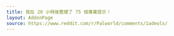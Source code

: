 ```yaml
---
title: 我在 20 小時後整理了 75 個專業提示！
layout: AddonPage
source: https://www.reddit.com/r/Palworld/comments/1adeolx/
---
```


